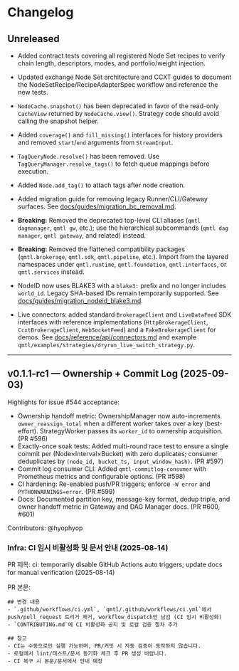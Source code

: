 # Changelog

## Unreleased

- Added contract tests covering all registered Node Set recipes to verify chain length, descriptors, modes, and portfolio/weight injection.
- Updated exchange Node Set architecture and CCXT guides to document the NodeSetRecipe/RecipeAdapterSpec workflow and reference the new tests.

- `NodeCache.snapshot()` has been deprecated in favor of the read-only `CacheView` returned by `NodeCache.view()`. Strategy code should avoid calling the snapshot helper.
- Added `coverage()` and `fill_missing()` interfaces for history providers and removed `start`/`end` arguments from `StreamInput`.
- `TagQueryNode.resolve()` has been removed. Use `TagQueryManager.resolve_tags()` to fetch queue mappings before execution.
- Added `Node.add_tag()` to attach tags after node creation.
- Added migration guide for removing legacy Runner/CLI/Gateway surfaces. See [docs/guides/migration_bc_removal.md](docs/guides/migration_bc_removal.md).
- **Breaking:** Removed the deprecated top-level CLI aliases (`qmtl dagmanager`, `qmtl gw`, etc.); use the hierarchical subcommands (`qmtl dag manager`, `qmtl gateway`, and related) instead.
- **Breaking:** Removed the flattened compatibility packages (`qmtl.brokerage`, `qmtl.sdk`, `qmtl.pipeline`, etc.). Import from the layered namespaces under `qmtl.runtime`, `qmtl.foundation`, `qmtl.interfaces`, or `qmtl.services` instead.
- NodeID now uses BLAKE3 with a `blake3:` prefix and no longer includes `world_id`. Legacy SHA-based IDs remain temporarily supported. See [docs/guides/migration_nodeid_blake3.md](docs/guides/migration_nodeid_blake3.md).
- Live connectors: added standard `BrokerageClient` and `LiveDataFeed` SDK interfaces with reference implementations (`HttpBrokerageClient`, `CcxtBrokerageClient`, `WebSocketFeed`) and a `FakeBrokerageClient` for demos. See [docs/reference/api/connectors.md](docs/reference/api/connectors.md) and example `qmtl/examples/strategies/dryrun_live_switch_strategy.py`.

---

## v0.1.1-rc1 — Ownership + Commit Log (2025-09-03)

Highlights for issue #544 acceptance:

- Ownership handoff metric: OwnershipManager now auto-increments `owner_reassign_total` when a different worker takes over a key (best-effort). StrategyWorker passes its `worker_id` to ownership acquisition. (PR #596)
- Exactly-once soak tests: Added multi-round race test to ensure a single commit per (Node×Interval×Bucket) with zero duplicates; consumer deduplicates by `(node_id, bucket_ts, input_window_hash)`. (PR #597)
- Commit log consumer CLI: Added `qmtl-commitlog-consumer` with Prometheus metrics and configurable options. (PR #598)
- CI hardening: Re-enabled push/PR triggers; enforce `-W error` and `PYTHONWARNINGS=error`. (PR #599)
- Docs: Documented partition key, message-key format, dedup triple, and owner handoff metric in Gateway and DAG Manager docs. (PR #600, #601)

Contributors: @hyophyop


### Infra: CI 임시 비활성화 및 문서 안내 (2025-08-14)

PR 제목: ci: temporarily disable GitHub Actions auto triggers; update docs for manual verification (2025-08-14)

PR 본문:
```
## 변경 내용
- `.github/workflows/ci.yml`, `qmtl/.github/workflows/ci.yml`에서 push/pull_request 트리거 제거, workflow_dispatch만 남김 (CI 임시 비활성화)
- `CONTRIBUTING.md`에 CI 비활성화 공지 및 로컬 검증 절차 추가

## 참고
- CI는 수동으로만 실행 가능하며, PR/커밋 시 자동 검증이 동작하지 않습니다.
- 로컬에서 lint/테스트/문서 동기화 체크 후 PR 생성 바랍니다.
- CI 복구 시 본문/문서에서 안내 예정
```
